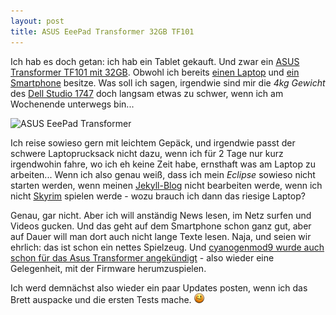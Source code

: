 ```yaml
---
layout: post
title: ASUS EeePad Transformer 32GB TF101
---
```

Ich hab es doch getan: ich hab ein Tablet gekauft. Und zwar ein [ASUS
Transformer TF101 mit 32GB][0]. Obwohl ich bereits [einen Laptop][1] und
[ein Smartphone][2] besitze. Was soll ich sagen, irgendwie sind mir die
*4kg Gewicht* des [Dell Studio 1747][1] doch langsam etwas zu schwer,
wenn ich am Wochenende unterwegs bin...

![ASUS EeePad Transformer](http://www.asus.com/Eee/Eee_Pad/Eee_Pad_Transformer_TF101/websites/Global/products/gHh4q7I8dvWJzhdV/XxOmRfjIUberimo5_500.jpg)

Ich reise sowieso gern mit leichtem Gepäck, und irgendwie passt der
schwere Laptoprucksack nicht dazu, wenn ich für 2 Tage nur kurz
irgendwohin fahre, wo ich eh keine Zeit habe, ernsthaft was am Laptop zu
arbeiten... Wenn ich also genau weiß, dass ich mein *Eclipse* sowieso
nicht starten werden, wenn meinen [Jekyll-Blog][3] nicht bearbeiten werde,
wenn ich nicht [Skyrim][4] spielen werde - wozu brauch ich dann das riesige
Laptop?

Genau, gar nicht. Aber ich will anständig News lesen, im Netz surfen und
Videos gucken. Und das geht auf dem Smartphone schon ganz gut, aber auf
Dauer will man dort auch nicht lange Texte lesen. Naja, und seien wir
ehrlich: das ist schon ein nettes Spielzeug. Und [cyanogenmod9 wurde
auch schon für das Asus Transformer angekündigt][5] - also wieder eine
Gelegenheit, mit der Firmware herumzuspielen.

Ich werd demnächst also wieder ein paar Updates posten, wenn ich das
Brett auspacke und die ersten Tests mache.
![;-](/img/emotes/face-wink.png)

[0]: http://www.amazon.de/gp/product/B004TR3VYC/kopisde-21
[1]: /2010/09/02/der-erste-abend-mit-dem-dell-studio-17/
[2]: /2011/07/05/erster-eindruck-samsung-galaxy-s2-i9100/
[3]: https://github.com/mojombo/jekyll
[4]: http://www.tes-5-skyrim.de/
[5]: http://www.cyanogenmod.com/blog/cm9-progress-update


